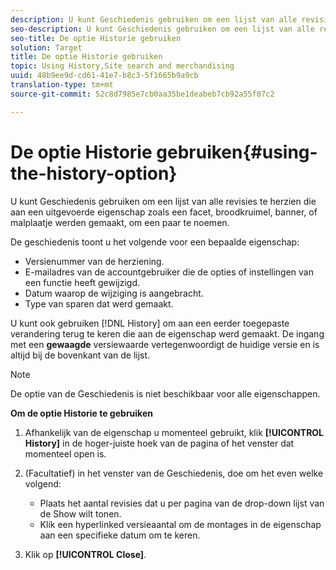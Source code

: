 ```yaml
---
description: U kunt Geschiedenis gebruiken om een lijst van alle revisies te herzien die aan een uitgevoerde eigenschap zoals een facet, broodkruimel, banner, of malplaatje werden gemaakt, om een paar te noemen.
seo-description: U kunt Geschiedenis gebruiken om een lijst van alle revisies te herzien die aan een uitgevoerde eigenschap zoals een facet, broodkruimel, banner, of malplaatje werden gemaakt, om een paar te noemen.
seo-title: De optie Historie gebruiken
solution: Target
title: De optie Historie gebruiken
topic: Using History,Site search and merchandising
uuid: 48b9ee9d-cd61-41e7-b8c3-5f1665b9a9cb
translation-type: tm+mt
source-git-commit: 52c8d7985e7cb0aa35be1deabeb7cb92a55f07c2

---
```



# De optie Historie gebruiken{#using-the-history-option}

U kunt Geschiedenis gebruiken om een lijst van alle revisies te herzien die aan een uitgevoerde eigenschap zoals een facet, broodkruimel, banner, of malplaatje werden gemaakt, om een paar te noemen.

De geschiedenis toont u het volgende voor een bepaalde eigenschap:

* Versienummer van de herziening.
* E-mailadres van de accountgebruiker die de opties of instellingen van een functie heeft gewijzigd.
* Datum waarop de wijziging is aangebracht.
* Type van sparen dat werd gemaakt.

U kunt ook gebruiken [!DNL History] om aan een eerder toegepaste verandering terug te keren die aan de eigenschap werd gemaakt. De ingang met een **gewaagde** versiewaarde vertegenwoordigt de huidige versie en is altijd bij de bovenkant van de lijst.

>[!NOTE]
>
>De optie van de Geschiedenis is niet beschikbaar voor alle eigenschappen.

**Om de optie Historie te gebruiken**

1. Afhankelijk van de eigenschap u momenteel gebruikt, klik **[!UICONTROL History]** in de hoger-juiste hoek van de pagina of het venster dat momenteel open is.
1. (Facultatief) in het venster van de Geschiedenis, doe om het even welke volgend:

   * Plaats het aantal revisies dat u per pagina van de drop-down lijst van de Show wilt tonen.
   * Klik een hyperlinked versieaantal om de montages in de eigenschap aan een specifieke datum om te keren.

1. Klik op **[!UICONTROL Close]**.
